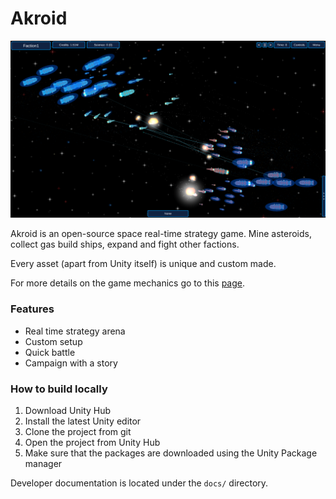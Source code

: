 # Akroid


![](/Assets/Resources/Images/SpaceBattle1.png)

Akroid is an open-source space real-time strategy game.
Mine asteroids, collect gas build ships, expand and fight other factions.

Every asset (apart from Unity itself) is unique and custom made.

For more details on the game mechanics go to this [page](https://tuvus.github.io/).

### Features
* Real time strategy arena
* Custom setup
* Quick battle
* Campaign with a story

### How to build locally
1. Download Unity Hub
2. Install the latest Unity editor
3. Clone the project from git
4. Open the project from Unity Hub
5. Make sure that the packages are downloaded using the Unity Package manager

Developer documentation is located under the `docs/` directory.
